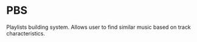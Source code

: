 PBS
===

Playlists building system. Allows user to find similar music based on track characteristics.
